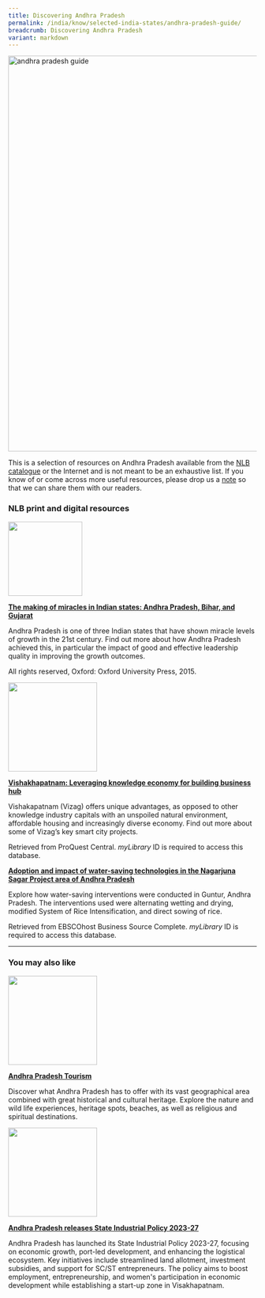 ```yaml
---
title: Discovering Andhra Pradesh
permalink: /india/know/selected-india-states/andhra-pradesh-guide/
breadcrumb: Discovering Andhra Pradesh
variant: markdown
---
```

<img src="\images\india-selected\andhra-pradesh-guide.jpg" alt="andhra pradesh guide" style="width:800px;">

This is a selection of resources on Andhra Pradesh available from the [NLB catalogue](http://catalogue.nlb.gov.sg/) or the Internet and is not meant to be an exhaustive list. If you know of or come across more useful resources, please drop us a  <a href="http://www.eyeonasia.gov.sg/contact-us/">note</a> so that we can share them with our readers.



### **NLB print and digital resources**

<img src="/images/book-covers/The-making-of-miracles-in-Indian-states-Andhra-Pradesh-Bihar-and-Gujarat.jpg" style="width:150px;">

[**The making of miracles in Indian states: Andhra Pradesh, Bihar, and Gujarat**](http://eservice.nlb.gov.sg/item_holding.aspx?bid=202665108)

Andhra Pradesh is one of three Indian states that have shown miracle levels of growth in the 21st century. Find out more about how Andhra Pradesh achieved this, in particular the impact of good and effective leadership quality in improving the growth outcomes.

All rights reserved, Oxford: Oxford University Press, 2015.

<img src="/images/resources/Database 1.jpg" style="width:180px;">

[**Vishakhapatnam: Leveraging knowledge economy for building business hub**](http://eresources.nlb.gov.sg/Main/Browse?startsWith=P)

Vishakapatnam (Vizag) offers unique advantages, as opposed to other knowledge industry capitals with an unspoiled natural environment, affordable housing and increasingly diverse economy. Find out more about some of Vizag’s key smart city projects.

Retrieved from ProQuest Central. *myLibrary* ID is required to access this database. 



[**Adoption and impact of water-saving technologies in the Nagarjuna Sagar Project area of Andhra Pradesh**](http://eresources.nlb.gov.sg/Main/Browse?startsWith=E)

Explore how water-saving interventions were conducted in Guntur, Andhra Pradesh. The interventions used were alternating wetting and drying, modified System of Rice Intensification, and direct sowing of rice. 

Retrieved from EBSCOhost Business Source Complete. *myLibrary* ID is required to access this database.


---

### **You may also like**

<img src="/images/resources/Article 1.jpg" style="width:180px;">

[**Andhra Pradesh Tourism**](https://aptourism.gov.in/)

Discover what Andhra Pradesh has to offer with its vast geographical area combined with great historical and cultural heritage. Explore the nature and wild life experiences, heritage spots, beaches, as well as religious and spiritual destinations. 


<img src="/images/resources/Article 4.jpg" style="width:180px;">

[**Andhra Pradesh releases State Industrial Policy 2023-27**](https://finexadvisors.in/wp-content/uploads/2023/04/AP-Industrial-Policy-2023.pdf)

Andhra Pradesh has launched its State Industrial Policy 2023-27, focusing on economic growth, port-led development, and enhancing the logistical ecosystem. Key initiatives include streamlined land allotment, investment subsidies, and support for SC/ST entrepreneurs. The policy aims to boost employment, entrepreneurship, and women's participation in economic development while establishing a start-up zone in Visakhapatnam.